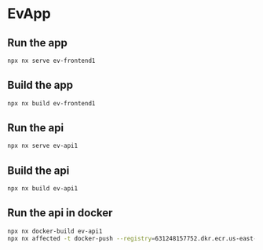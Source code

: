 # EvApp

## Run the app

```sh
npx nx serve ev-frontend1
```

## Build the app

```sh
npx nx build ev-frontend1
```

## Run the api

```sh
npx nx serve ev-api1
```

## Build the api

```sh
npx nx build ev-api1
```

## Run the api in docker

```sh
npx nx docker-build ev-api1
npx nx affected -t docker-push --registry=631248157752.dkr.ecr.us-east-1.amazonaws.com --tagVersion:v0.1
```
